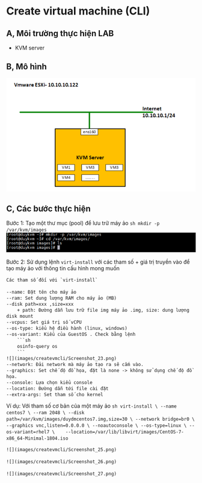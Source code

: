 # Create virtual machine (CLI)

## A, Môi trường thực hiện LAB

- KVM server
	
## B, Mô hình

![](images/createvmcli/Screenshot_24.png)

## C, Các bước thực hiện

Bước 1: Tạo một thư mục (pool) để lưu trữ máy ảo
	```sh
	mkdir -p /var/kvm/images
	```
	![](images/createvmcli/Screenshot_22.png)
	
Bước 2: Sử dụng lệnh `virt-install` với các tham số + giá trị truyền vào để tạo máy ảo với thông tin cấu hình mong muốn

	Các tham số đối với `virt-install`
	
	--name: Đặt tên cho máy ảo
	--ram: Set dung lượng RAM cho máy ảo (MB)
	--disk path=xxx ,size=xxx
		+ path: Đường dẫn lưu trữ file img máy ảo .img, size: dung lượng disk mount
	--vcpus: Set giá trị số vCPU
	--os-type: kiểu hệ điều hành (linux, windows)
	--os-variant: Kiểu của GuestOS . Check bằng lệnh
		```sh
		osinfo-query os
		```
	![](images/createvmcli/Screenshot_23.png)	
	--network: Đải network mà máy ảo tạo ra sẽ cắm vào.
	--graphics: Set chế độ đồ họa, đặt là none -> không sử dụng chế độ đồ họa.
	--console: Lựa chọn kiểu console
	--location: Đường dẫn tới file cài đặt
	--extra-args: Set tham số cho kernel
	
Ví dụ: Với tham số cơ bản của một máy ảo
	```sh
	virt-install \
	--name centos7 \
	--ram 2048 \
	--disk path=/var/kvm/images/duydmcentos7.img,size=30 \
	--network bridge=br0 \
	--graphics vnc,listen=0.0.0.0 \
	--noautoconsole \
	--os-type=linux \
	--os-variant=rhel7 \   
	--location=/var/lib/libvirt/images/CentOS-7-x86_64-Minimal-1804.iso
	```
	
	![](images/createvmcli/Screenshot_25.png)
	
	![](images/createvmcli/Screenshot_26.png)
	
	![](images/createvmcli/Screenshot_27.png)
	
	